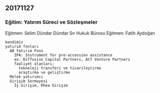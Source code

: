 
## 20171127 

### Eğitim: Yatırım Süreci ve Sözleşmeler 

Eğitmen: Selim Dündar
Dündar Sır Hukuk Bürosu
Eğitmen: Fatih Aydoğan

    kendimiz
    yatırım fonları
      AB Yatırım Fonu
        IPA: Instrument for pre-accession assistance
        ex: Diffusion Capital Partners, ACT Venture Partners
        faaliyet alanları:
          teknoloji transferi ve ticarileştirme
          araştırma ve geliştirme
      Melek yatırımcı
      Girişim Sermayesi
        İş Girişim, Rhea Girişim
